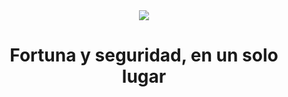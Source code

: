 <div align='center'>
  <img src="https://lycokat.netlify.app/favicon.png"/>
  <h1>Fortuna y seguridad, en un solo lugar</h1>
</div>
